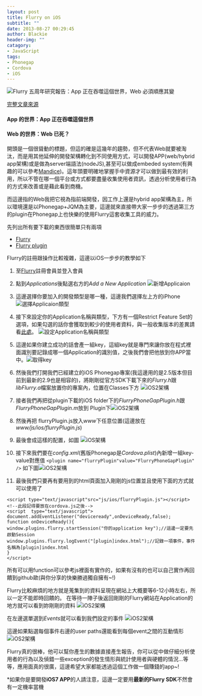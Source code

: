 ```yaml
---
layout: post
title: Flurry on iOS
subtitle: ""
date: 2013-08-27 00:29:45
author: Blackie
header-img: ""
catagory:
- JavaScript
tags: 
- Phonegap 
- Cordova
- iOS
---
```


![Flurry 五周年研究報告：App 正在吞噬這個世界，Web 必須順應其變](http://dl.dropboxusercontent.com/u/20925528/%E6%8A%80%E8%A1%93Blog/blogs/20130827/1.PNG)

[完整文章來源](http://www.inside.com.tw/2013/04/08/flurry-five-year-report-it-s-an-app-world-the-just-web-lives-in-it)

#### App 的世界：App 正在吞噬這個世界
 
#### Web 的世界：Web 已死？

開頭是一個很聳動的標題，但這的確是這幾年的趨勢，但不代表Web就要被淘汰，而是用其他延伸的開發架構轉化到不同使用方式，可以開發APP(web/hybrid app架構)或是做為server端語法(nodeJS),甚至可以做成embeded system(有興趣的可以參考[Mandice](http://www.mandice.com/))。這年頭要明確地掌握手中資源才可以做到最有效的利用，所以不管在哪一個平台或方式都要盡量收集使用者資訊，透過分析使用者行為的方式來改善或是藉此看到商機。

而這邊指的Web我把它視為指前端開發，因工作上還是hybrid app架構為主，所以環境還是以Phonegap+JQM為主要，這邊就來直接帶大家一步步的透過第三方的plugin在Phonegap上也快樂的使用Flurry這套收集工具的威力。

先列出所有要下載的東西很簡單只有兩項

+ [Flurry](http://www.flurry.com/flurry-analytics.html)
+ [Flurry plugin](https://github.com/jfpsf/flurry-phonegap-plugin)

Flurry的註冊跟操作比較複雜，這邊以iOS一步步的教學如下

1. 至[Flurry](http://www.flurry.com/flurry-analytics.html)註冊會員並登入會員
2. 點到*Applications*後點選右方的*Add a New Application*
![新增Applicaion](http://dl.dropboxusercontent.com/u/20925528/%E6%8A%80%E8%A1%93Blog/blogs/20130827/2.PNG)
3. 這邊選擇你要加入的開發類型是哪一種，這邊我們選擇左上方的iPhone
![選擇Applicaion類型](http://dl.dropboxusercontent.com/u/20925528/%E6%8A%80%E8%A1%93Blog/blogs/20130827/3.PNG)
4. 接下來設定你的Application名稱與類型，下方有一個Restrict Feature Set的選項，如果勾選的話你會獲取到較少的使用者資料，與一般收集版本的差異請看[此處](http://support.flurry.com/index.php?title=Analytics/Overview/RestrictedFeatureSet)。
![設定Application名稱與類型](http://dl.dropboxusercontent.com/u/20925528/%E6%8A%80%E8%A1%93Blog/blogs/20130827/4.PNG)
5. 這邊如果你建立成功的話會產一組key，這組key就是專門來讓你放在程式裡面識別要記錄成哪一個Application的識別值，之後我們會把他放到你APP當中。![取得key](http://dl.dropboxusercontent.com/u/20925528/%E6%8A%80%E8%A1%93Blog/blogs/20130827/5.PNG)
6. 然後我們打開我們已經建立的iOS Phonegap專案(我這邊用的是2.5版本但目前到最新的2.9也是相容的)，將剛剛從官方SDK下載下來的*Flurry.h*跟*libFlurry.a*檔案放置你的專案內，位置在Classes下方
![iOS2架構](http://dl.dropboxusercontent.com/u/20925528/%E6%8A%80%E8%A1%93Blog/blogs/20130827/7.PNG)
7. 接者我們再把從plugin下載的iOS folder下的*FlurryPhoneGapPlugin.h*跟*FlurryPhoneGapPlugin.m*放到
Plugin下![iOS2架構](http://dl.dropboxusercontent.com/u/20925528/%E6%8A%80%E8%A1%93Blog/blogs/20130827/8.PNG)
8. 然後再把 flurryPlugin.js放入*www*下任意位置(這邊放在*www/js/ios/flurryPlugin.js*)
9. 最後會成這樣的配置，如圖 
![iOS架構](http://dl.dropboxusercontent.com/u/20925528/%E6%8A%80%E8%A1%93Blog/blogs/20130827/6.PNG)

10. 接下來我們要在*config.xml*(舊版Phonegap是*Cordova.plist*)內新增一組key-value對應值
`<plugin name="flurryPlugin"value="FlurryPhoneGapPlugin" />`
如下圖![iOS2架構](http://dl.dropboxusercontent.com/u/20925528/%E6%8A%80%E8%A1%93Blog/blogs/20130827/9.PNG)

11. 最後我們只要再有要用到的html頁面加入剛剛的js位置並且使用下面的方式就可以使用了


> 
    <script type="text/javascript"src="js/ios/flurryPlugin.js"></script><!--此段記得要放在cordova.js之後-->
    <script  type="text/javascript">
    document.addEventListener("deviceready",onDeviceReady,false);
    function onDeviceReady(){
    window.plugins.flurry.startSession("你的application key");//這邊一定要先啟動Session
    window.plugins.flurry.logEvent("[plugin]index.html");//記錄一項事件，事件名稱為[plugin]index.html
    }
    </script>

所有可以用function可以參考js裡面有實作的，如果有沒有的也可以自己實作再回饋到github歐(與你分享的快樂勝過獨自擁有~!)

Flurry比較麻煩的地方就是蒐集到的資料呈現在網站上大概要等6-12小時左右，所以一定不能即時回饋的。
在等待一陣子後返回剛剛的Flurry網站在Application的地方就可以看到妳剛剛的資料
![iOS2架構](http://dl.dropboxusercontent.com/u/20925528/%E6%8A%80%E8%A1%93Blog/blogs/20130827/10.PNG)

在左邊選單選到*Events*就可以看到我們設定的事件
![iOS2架構](http://dl.dropboxusercontent.com/u/20925528/%E6%8A%80%E8%A1%93Blog/blogs/20130827/11.PNG)

這邊如果點選每個事件右邊的user paths還能看到每個event之間的互動情形
![iOS2架構](http://dl.dropboxusercontent.com/u/20925528/%E6%8A%80%E8%A1%93Blog/blogs/20130827/12.PNG)

Flurry真的很棒，他可以幫你產生的數據直接產生報告，你可以從中做仔細分析使用者的行為以及偵錯一些exception的發生情形與統計使用者與硬體的情況...等等，應用面真的很廣，這邊希望大家都能透過這個工作做一個賺錢的app~!

\*如果你是要開發**iOS7 APP**的人請注意，這邊一定要用**最新的Flurry SDK**不然會有一定機率當機


